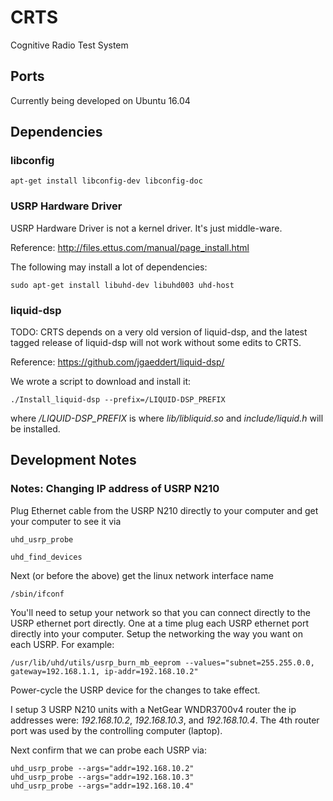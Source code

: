 # CRTS
Cognitive Radio Test System


## Ports

Currently being developed on Ubuntu 16.04


## Dependencies

### libconfig


```console
apt-get install libconfig-dev libconfig-doc

```


### USRP Hardware Driver

USRP Hardware Driver is not a kernel driver.  It's just middle-ware.

Reference: http://files.ettus.com/manual/page_install.html

The following may install a lot of dependencies:
```console
sudo apt-get install libuhd-dev libuhd003 uhd-host
```


### liquid-dsp

TODO: CRTS depends on a very old version of liquid-dsp, and
the latest tagged release of liquid-dsp will not work without
some edits to CRTS.

Reference: https://github.com/jgaeddert/liquid-dsp/

We wrote a script to download and install it:
```console
./Install_liquid-dsp --prefix=/LIQUID-DSP_PREFIX
```
where */LIQUID-DSP_PREFIX* is where *lib/libliquid.so* and
*include/liquid.h* will be installed.



## Development Notes


### Notes: Changing IP address of USRP N210

Plug Ethernet cable from the USRP N210 directly to your computer
and get your computer to see it via

```console
uhd_usrp_probe
```

```console
uhd_find_devices
```

Next (or before the above) get the linux network interface name

```console
/sbin/ifconf
```

You'll need to setup your network so that you can connect directly to the
USRP ethernet port directly.  One at a time plug each USRP ethernet port
directly into your computer.  Setup the networking the way you want on
each USRP.  For example:

```console
/usr/lib/uhd/utils/usrp_burn_mb_eeprom --values="subnet=255.255.0.0, gateway=192.168.1.1, ip-addr=192.168.10.2"
```
Power-cycle the USRP device for the changes to take effect.

I setup 3 USRP N210 units with a NetGear WNDR3700v4 router the ip
addresses were: *192.168.10.2*, *192.168.10.3*, and *192.168.10.4*.
The 4th router port was used by the controlling computer (laptop).


Next confirm that we can probe each USRP via:

```console
uhd_usrp_probe --args="addr=192.168.10.2"
uhd_usrp_probe --args="addr=192.168.10.3"
uhd_usrp_probe --args="addr=192.168.10.4"
```

